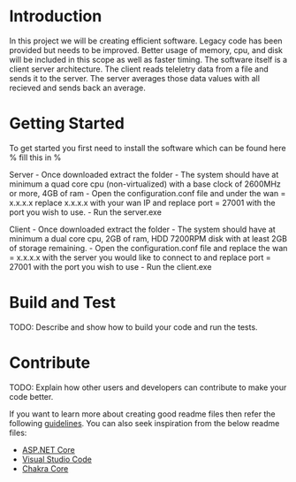 # Introduction 
In this project we will be creating efficient software. Legacy code has been provided but needs to be improved. Better usage of memory, cpu, and disk will be included in this scope as well as faster timing. The software itself is a client server architecture. The client reads teleletry data from a file and sends it to the server. The server averages those data values with all recieved and sends back an average.

# Getting Started

To get started you first need to install the software which can be found here % fill this in %

Server
     - Once downloaded extract the folder
     - The system should have at minimum a quad core cpu (non-virtualized) with a base clock of 2600MHz or more, 4GB of ram
     - Open the configuration.conf file and under the wan = x.x.x.x replace x.x.x.x with your wan IP and replace port = 27001 with the port you wish to use.
     - Run the server.exe
     
Client
     - Once downloaded extract the folder
     - The system should have at minimum a dual core cpu, 2GB of ram, HDD 7200RPM disk with at least 2GB of storage remaining.
     - Open the configuration.conf file and replace the wan = x.x.x.x with the server you would like to connect to and replace port = 27001 with the port you wish to use
     - Run the client.exe

# Build and Test
TODO: Describe and show how to build your code and run the tests. 

# Contribute
TODO: Explain how other users and developers can contribute to make your code better. 

If you want to learn more about creating good readme files then refer the following [guidelines](https://docs.microsoft.com/en-us/azure/devops/repos/git/create-a-readme?view=azure-devops). You can also seek inspiration from the below readme files:
- [ASP.NET Core](https://github.com/aspnet/Home)
- [Visual Studio Code](https://github.com/Microsoft/vscode)
- [Chakra Core](https://github.com/Microsoft/ChakraCore)
